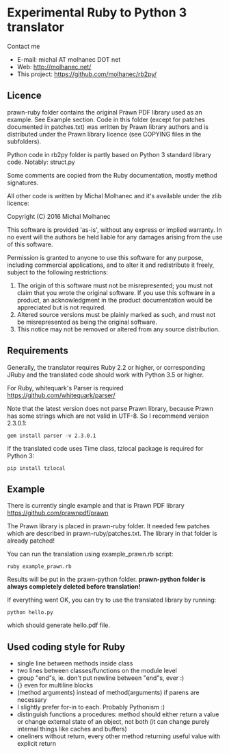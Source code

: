 
# Experimental Ruby to Python 3 translator

Contact me

* E-mail: michal AT molhanec DOT net
* Web: http://molhanec.net/
* This project: https://github.com/molhanec/rb2py/

## Licence

prawn-ruby folder contains the original Prawn PDF library used as an example.
See Example section. Code in this folder (except for patches documented
in patches.txt) was written by Prawn library authors and is distributed
under the Prawn library licence (see COPYING files in the subfolders).

Python code in rb2py folder is partly based on Python 3 standard library code.
Notably:
  struct.py

Some comments are copied from the Ruby documentation, mostly method signatures.

All other code is written by Michal Molhanec and it's available under the zlib licence:

  Copyright (C) 2016 Michal Molhanec

  This software is provided 'as-is', without any express or implied
  warranty.  In no event will the authors be held liable for any damages
  arising from the use of this software.

  Permission is granted to anyone to use this software for any purpose,
  including commercial applications, and to alter it and redistribute it
  freely, subject to the following restrictions:

  1. The origin of this software must not be misrepresented; you must not
     claim that you wrote the original software. If you use this software
     in a product, an acknowledgment in the product documentation would be
     appreciated but is not required.
  2. Altered source versions must be plainly marked as such, and must not be
     misrepresented as being the original software.
  3. This notice may not be removed or altered from any source distribution.

## Requirements

Generally, the translator requires Ruby 2.2 or higher, or corresponding JRuby
and the translated code should work with Python 3.5 or higher.

For Ruby, whitequark's Parser is required https://github.com/whitequark/parser/ 

Note that the latest version does not parse Prawn library, because Prawn has some 
strings which are not valid in UTF-8. So I recommend version 2.3.0.1:

    gem install parser -v 2.3.0.1

If the translated code uses Time class, tzlocal package is required for Python 3:
    
    pip install tzlocal

## Example 

There is currently single example and that is Prawn PDF library https://github.com/prawnpdf/prawn

The Prawn library is placed in prawn-ruby folder.
It needed few patches which are described in prawn-ruby/patches.txt.
The library in that folder is already patched!

You can run the translation using example_prawn.rb script:

    ruby example_prawn.rb

Results will be put in the prawn-python folder.
**prawn-python folder is always completely deleted before translation!**

If everything went OK, you can try to use the translated library
by running:

    python hello.py
    
which should generate hello.pdf file. 

## Used coding style for Ruby
* single line between methods inside class
* two lines between classes/functions on the module level
* group "end"s, ie. don't put newline between "end"s, ever :)
* {} even for multiline blocks
* (method arguments) instead of method(arguments) if parens are necessary
* I slightly prefer for-in to each. Probably Pythonism :)
* distinguish functions a procedures: method should either return a value or change external state of an object, not both (it can change purely internal things like caches and buffers) 
* oneliners without return, every other method returning useful value with explicit return
 